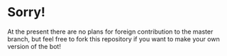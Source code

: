 # Sorry!

At the present there are no plans for foreign contribution to the master branch, but feel free to fork this repository if you want to make your own version of the bot!
